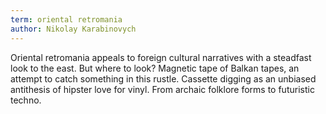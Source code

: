 ```yaml
---
term: oriental retromania
author: Nikolay Karabinovych
---
```

Oriental retromania appeals to foreign cultural narratives with a steadfast look to the east. But where to look? Magnetic tape of Balkan tapes, an attempt to catch something in this rustle. Cassette digging as an unbiased antithesis of hipster love for vinyl. From archaic folklore forms to futuristic techno.